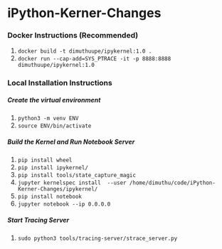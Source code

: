 # iPython-Kerner-Changes

### Docker Instructions (Recommended)

1. `docker build -t dimuthuupe/ipykernel:1.0 .`
2. `docker run --cap-add=SYS_PTRACE -it -p 8888:8888  dimuthuupe/ipykernel:1.0`

### Local Installation Instructions
##### Create the virtual environment

1. `python3 -m venv ENV`
2. `source ENV/bin/activate`

##### Build the Kernel and Run Notebook Server
1. `pip install wheel`
2. `pip install ipykernel/`
3. `pip install tools/state_capture_magic`
4. `jupyter kernelspec install  --user /home/dimuthu/code/iPython-Kerner-Changes/ipykernel/`
5. `pip install notebook`
6. `jupyter notebook --ip 0.0.0.0 `

##### Start Tracing Server

1. `sudo python3 tools/tracing-server/strace_server.py`